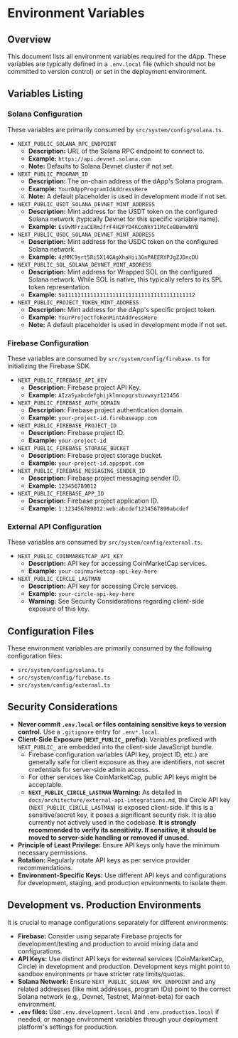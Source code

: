 # Environment Variables

## Overview
This document lists all environment variables required for the dApp. These variables are typically defined in a `.env.local` file (which should not be committed to version control) or set in the deployment environment.

## Variables Listing

### Solana Configuration
These variables are primarily consumed by `src/system/config/solana.ts`.

*   `NEXT_PUBLIC_SOLANA_RPC_ENDPOINT`
    *   **Description:** URL of the Solana RPC endpoint to connect to.
    *   **Example:** `https://api.devnet.solana.com`
    *   **Note:** Defaults to Solana Devnet cluster if not set.
*   `NEXT_PUBLIC_PROGRAM_ID`
    *   **Description:** The on-chain address of the dApp's Solana program.
    *   **Example:** `YourDAppProgramIdAddressHere`
    *   **Note:** A default placeholder is used in development mode if not set.
*   `NEXT_PUBLIC_USDT_SOLANA_DEVNET_MINT_ADDRESS`
    *   **Description:** Mint address for the USDT token on the configured Solana network (typically Devnet for this specific variable name).
    *   **Example:** `Es9vMFrzaCERmJfrF4H2FYD4KCoNkY11McCe8BenwNYB`
*   `NEXT_PUBLIC_USDC_SOLANA_DEVNET_MINT_ADDRESS`
    *   **Description:** Mint address for the USDC token on the configured Solana network.
    *   **Example:** `4zMMC9srt5Ri5X14GAgXhaHii3GnPAEERYPJgZJDncDU`
*   `NEXT_PUBLIC_SOL_SOLANA_DEVNET_MINT_ADDRESS`
    *   **Description:** Mint address for Wrapped SOL on the configured Solana network. While SOL is native, this typically refers to its SPL token representation.
    *   **Example:** `So11111111111111111111111111111111111111112`
*   `NEXT_PUBLIC_PROJECT_TOKEN_MINT_ADDRESS`
    *   **Description:** Mint address for the dApp's specific project token.
    *   **Example:** `YourProjectTokenMintAddressHere`
    *   **Note:** A default placeholder is used in development mode if not set.

### Firebase Configuration
These variables are consumed by `src/system/config/firebase.ts` for initializing the Firebase SDK.

*   `NEXT_PUBLIC_FIREBASE_API_KEY`
    *   **Description:** Firebase project API Key.
    *   **Example:** `AIzaSyabcdefghijklmnopqrstuvwxyz123456`
*   `NEXT_PUBLIC_FIREBASE_AUTH_DOMAIN`
    *   **Description:** Firebase project authentication domain.
    *   **Example:** `your-project-id.firebaseapp.com`
*   `NEXT_PUBLIC_FIREBASE_PROJECT_ID`
    *   **Description:** Firebase project ID.
    *   **Example:** `your-project-id`
*   `NEXT_PUBLIC_FIREBASE_STORAGE_BUCKET`
    *   **Description:** Firebase project storage bucket.
    *   **Example:** `your-project-id.appspot.com`
*   `NEXT_PUBLIC_FIREBASE_MESSAGING_SENDER_ID`
    *   **Description:** Firebase project messaging sender ID.
    *   **Example:** `123456789012`
*   `NEXT_PUBLIC_FIREBASE_APP_ID`
    *   **Description:** Firebase project application ID.
    *   **Example:** `1:123456789012:web:abcdef1234567890abcdef`

### External API Configuration
These variables are consumed by `src/system/config/external.ts`.

*   `NEXT_PUBLIC_COINMARKETCAP_API_KEY`
    *   **Description:** API key for accessing CoinMarketCap services.
    *   **Example:** `your-coinmarketcap-api-key-here`
*   `NEXT_PUBLIC_CIRCLE_LASTMAN`
    *   **Description:** API key for accessing Circle services.
    *   **Example:** `your-circle-api-key-here`
    *   **Warning:** See Security Considerations regarding client-side exposure of this key.

## Configuration Files
These environment variables are primarily consumed by the following configuration files:
-   `src/system/config/solana.ts`
-   `src/system/config/firebase.ts`
-   `src/system/config/external.ts`

## Security Considerations

*   **Never commit `.env.local` or files containing sensitive keys to version control.** Use a `.gitignore` entry for `.env*.local`.
*   **Client-Side Exposure (`NEXT_PUBLIC_` prefix):** Variables prefixed with `NEXT_PUBLIC_` are embedded into the client-side JavaScript bundle.
    *   Firebase configuration variables (API key, project ID, etc.) are generally safe for client exposure as they are identifiers, not secret credentials for server-side admin access.
    *   For other services like CoinMarketCap, public API keys might be acceptable.
    *   **`NEXT_PUBLIC_CIRCLE_LASTMAN` Warning:** As detailed in `docs/architecture/external-api-integrations.md`, the Circle API key (`NEXT_PUBLIC_CIRCLE_LASTMAN`) is exposed client-side. If this is a sensitive/secret key, it poses a significant security risk. It is also currently not actively used in the codebase. **It is strongly recommended to verify its sensitivity. If sensitive, it should be moved to server-side handling or removed if unused.**
*   **Principle of Least Privilege:** Ensure API keys only have the minimum necessary permissions.
*   **Rotation:** Regularly rotate API keys as per service provider recommendations.
*   **Environment-Specific Keys:** Use different API keys and configurations for development, staging, and production environments to isolate them.

## Development vs. Production Environments

It is crucial to manage configurations separately for different environments:

*   **Firebase:** Consider using separate Firebase projects for development/testing and production to avoid mixing data and configurations.
*   **API Keys:** Use distinct API keys for external services (CoinMarketCap, Circle) in development and production. Development keys might point to sandbox environments or have stricter rate limits/quotas.
*   **Solana Network:** Ensure `NEXT_PUBLIC_SOLANA_RPC_ENDPOINT` and any related addresses (like mint addresses, program IDs) point to the correct Solana network (e.g., Devnet, Testnet, Mainnet-beta) for each environment.
*   **`.env` files:** Use `.env.development.local` and `.env.production.local` if needed, or manage environment variables through your deployment platform's settings for production.